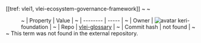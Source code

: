 [[tref: vlei1, vlei-ecosystem-governance-framework]]
~ <!-- This is a copy of the saved remote text. Remove it if you like. It is automatically (re)generated -->
~ <dd>
~ | Property | Value |
~ | -------- | ----- |
~ | Owner | ![avatar](undefined) keri-foundation |
~ | Repo | [vlei-glossary](https://github.com/keri-foundation/vlei-glossary) |
~ | Commit hash | not found |
~ </dd>
~ This term was not found in the external repository.
